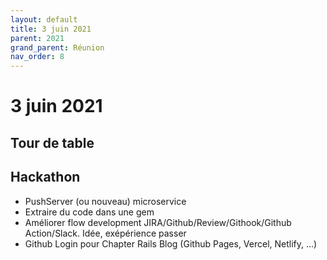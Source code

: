 ```yaml
---
layout: default
title: 3 juin 2021
parent: 2021
grand_parent: Réunion
nav_order: 8
---
```


# 3 juin 2021

## Tour de table

## Hackathon

* PushServer (ou nouveau) microservice
* Extraire du code dans une gem
* Améliorer flow development JIRA/Github/Review/Githook/Github Action/Slack. Idée, exépérience passer
* Github Login pour Chapter Rails Blog (Github Pages, Vercel, Netlify, ...) 
